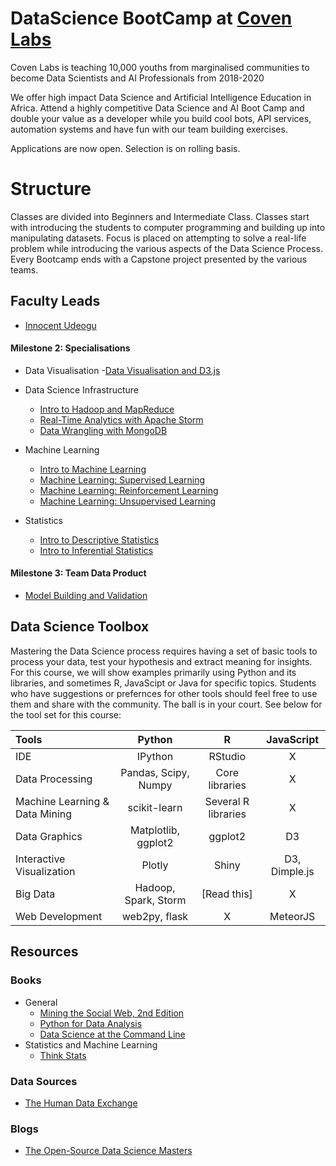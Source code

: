 # DataScience BootCamp at [Coven Labs](http://curators.ng/datascience/)
Coven Labs is teaching 10,000 youths from marginalised communities to become Data Scientists and AI Professionals from 2018-2020

We offer high impact Data Science and Artificial Intelligence Education in Africa. Attend a highly competitive Data Science and AI Boot Camp and double your value as a developer while you build cool bots, API services, automation systems and have fun with our team building exercises.

Applications are now open. Selection is on rolling basis.

# Structure
Classes are divided into Beginners and Intermediate Class.
Classes start with introducing the students to computer programming and building up into manipulating datasets. Focus is placed on attempting to solve a real-life problem while introducing the various aspects of the Data Science Process. Every Bootcamp ends with a Capstone project presented by the various teams. 


##  Faculty Leads
- [Innocent Udeogu](https://www.github.com/innarticles)

#### Milestone 2: Specialisations  
- Data Visualisation
  -[Data Visualisation and D3.js](https://www.udacity.com/course/ud507)

- Data Science Infrastructure
  - [Intro to Hadoop and MapReduce](https://www.udacity.com/course/ud617)
  - [Real-Time Analytics with Apache Storm](https://www.udacity.com/course/ud381)
  - [Data Wrangling with MongoDB](https://www.udacity.com/course/ud032)


- Machine Learning
  - [Intro to Machine Learning](https://www.udacity.com/course/ud120)
  - [Machine Learning: Supervised Learning](https://www.udacity.com/course/ud675)
  - [Machine Learning: Reinforcement Learning](https://www.udacity.com/course/ud820)
  - [Machine Learning: Unsupervised Learning](https://www.udacity.com/course/ud741)

- Statistics
  - [Intro to Descriptive Statistics](https://www.udacity.com/course/ud827)
  - [Intro to Inferential Statistics](https://www.udacity.com/course/ud201)


#### Milestone 3: Team Data Product
- [Model Building and Validation](https://www.udacity.com/course/ud919)

## Data Science Toolbox

Mastering the Data Science process requires having a set of basic tools to process your data, test your hypothesis and extract meaning for insights.  For this course, we will show examples primarily using Python and its libraries, and sometimes R, JavaScipt or Java for specific topics. Students who have suggestions or prefernces for other tools should feel free to use them and share with the community. The ball is in your court. See below for the tool set for this course:

| Tools                             | Python                    | R                          | JavaScript                         |
| :------------------------------- | :-----------------------: | :------------------------: | :--------------------------------: |
| IDE                               | IPython                   | RStudio                    |  X                                 |
| Data Processing                   |  Pandas, Scipy, Numpy     | Core libraries             |  X                                 |
| Machine Learning & Data Mining    | scikit-learn              | Several R libraries        |  X                                 |
| Data Graphics                     | Matplotlib, ggplot2                | ggplot2                    |  D3                                |
| Interactive Visualization         | Plotly                    | Shiny                      |  D3, Dimple.js                                |
| Big Data                          | Hadoop, Spark, Storm      | [Read this]                |  X                                 |
| Web  Development                  | web2py, flask             | X                          |  MeteorJS                          |

## Resources


### Books
+ General
  - [Mining the Social Web, 2nd Edition](http://shop.oreilly.com/product/0636920030195.do)
  - [Python for Data Analysis](http://shop.oreilly.com/product/0636920023784.do)
  - [Data Science at the Command Line](http://datascienceatthecommandline.com/)
+ Statistics and Machine Learning
  - [Think Stats](http://shop.oreilly.com/product/0636920034094.do)


### Data Sources
+ [The Human Data Exchange](https://data.hdx.rwlabs.org)

### Blogs
+ [The Open-Source Data Science Masters](http://datasciencemasters.org/)
